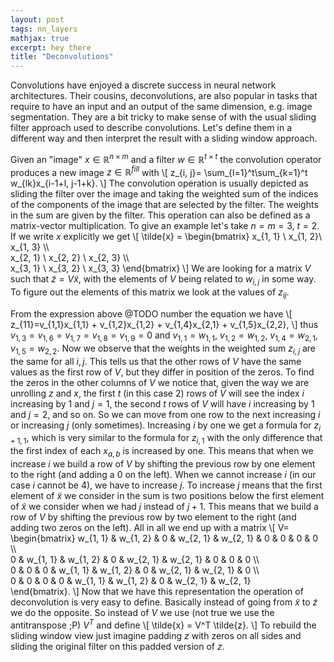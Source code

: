 ```yaml
---
layout: post
tags: nn_layers
mathjax: true
excerpt: hey there
title: "Deconvolutions"
---
```


Convolutions have enjoyed a discrete success in neural network architectures. 
Their cousins, deconvolutions, are also popular in tasks that require to have an input and an output of the same dimension,
e.g. image segmentation. They are a bit tricky to make sense of with the usual sliding filter approach used to describe convolutions. 
Let's define them in a different way and then interpret the result with a sliding window approach.

Given an "image" $x\in\mathbb{R}^{n\times m}$ and a filter $w\in\mathbb{R}^{t\times t}$ 
the convolution operator produces a new image $z\in\mathbb{R}^{fill}$ with 
\\[
  z_{i, j}= \sum_{l=1}^t\sum_{k=1}^t w_{lk}x_{i-1+l, j-1+k}.
\\]
The convolution operation is usually depicted as sliding the filter over the image and taking the weighted sum of 
the indices of the components of the image that are selected by the filter. The weights in the sum are given by the filter.
This operation can also be defined as a matrix-vector multiplication. To give an example let's take $n=m=3$, $t=2$. If we write $x$
explicitly we get
\\[
  \tilde{x} = 
  \begin{bmatrix}
    x_{1, 1} \\ x_{1, 2}\\ x_{1, 3} \\\  
    x_{2, 1} \\ x_{2, 2} \\ x_{2, 3} \\\  
    x_{3, 1} \\ x_{3, 2} \\ x_{3, 3}
  \end{bmatrix}
\\]
We are looking for a matrix $V$ such that $\tilde{z} = V\tilde{x}$, with the elements of $V$ being related to $w_{i,j}$ in some way.
To figure out the elements of this matrix we look at the values of $z_{ij}$.  

From the expression above @TODO number the equation we have 
\\[
  z_{11}=v_{1,1}x_{1,1} + v_{1,2}x_{1,2} + v_{1,4}x_{2,1} + v_{1,5}x_{2,2},
\\]
thus $v_{1, 3}=v_{1, 6}=v_{1, 7}=v_{1, 8}=v_{1, 9}=0$ and $v_{1, 1}=w_{1,1}$, $v_{1, 2}=w_{1,2}$, $v_{1, 4}=w_{2,1}$, $v_{1, 5}=w_{2,2}$. 
Now we observe that the weights in the weighted sum $z_{i, j}$ are the same for all $i, j$. 
This tells us that the other rows of $V$ have the same values as the first row of $V$, but they differ in position of the zeros. 
To find the zeros in the other columns of $V$ we notice that, given the way we are unrolling $z$ and $x$, the first $t$
(in this case $2$) rows of $V$ will see the index $i$ increasing by $1$ and $j=1$, the second $t$ rows of $V$ will have 
$i$ increasing by $1$ and $j=2$, and so on. So we can move from one row to the next increasing $i$ or increasing $j$ (only sometimes). 
Increasing $i$ by one we get a formula for $z_{i+1,1}$, which is very similar to the formula for $z_{i,1}$
with the only difference that the first index of each $x_{a,b}$ is increased by one. 
This means that when we increase $i$  we build a row of $V$ by shifting the previous row by one element to the right 
(and adding a $0$ on the left). When we cannot increase $i$ (in our case $i$ cannot be $4$), we have to increase $j$. 
To increase $j$ means that the first element of $\tilde{x}$ we consider in the sum is two positions below the first element 
of $\tilde{x}$ we consider when we had $j$ instead of $j+1$. This means that  we build a row of $V$ by shifting the previous
row by two element to the right (and adding two zeros on the left). All in all we end up with a matrix
\\[
  V=
  \begin{bmatrix}
    w_{1, 1} & w_{1, 2} & 0 & w_{2, 1} & w_{2, 1} & 0 & 0 & 0 & 0 \\\  
    0 & w_{1, 1} & w_{1, 2} & 0 & w_{2, 1} & w_{2, 1} & 0 & 0 & 0 \\\  
    0 & 0 & 0 & w_{1, 1} & w_{1, 2} & 0 & w_{2, 1} & w_{2, 1} & 0 \\\  
    0 & 0 & 0 & 0 & w_{1, 1} & w_{1, 2} & 0 & w_{2, 1} & w_{2, 1}  
  \end{bmatrix}.
\\]
Now that we have this representation the operation of deconvolution is very easy to define. Basically instead of going 
from $\tilde{x}$ to $\tilde{z}$ we do the opposite. So instead of $V$ we use (not true we use the antitranspose ;P) $V^T$ and define 
\\[
  \tilde{x} = V^T \tilde{z}.
\\]
To rebuild the sliding window view just imagine padding $z$ with zeros on all sides and sliding the original filter on this padded version of $z$.
